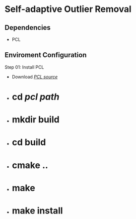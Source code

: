 # Self-adaptive Outlier Removal
## Dependencies
* PCL

## Enviroment Configuration
Step 01: Install PCL
* Download [*PCL source*](https://github.com/PointCloudLibrary/pcl/releases)
* # cd *pcl path*
* # mkdir build
* # cd build
* # cmake ..
* # make
* # make install

